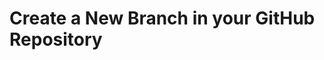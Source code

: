 # Create a New Branch in your GitHub Repository









[Clone Your GitHub Repository to Your Computer]: section_5.md	"Clone Your GitHub Repository to Your Computer"

